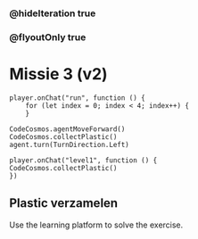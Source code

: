 ### @hideIteration true
### @flyoutOnly true
# Missie 3 (v2)
```blocks
player.onChat("run", function () {
    for (let index = 0; index < 4; index++) {
    }

CodeCosmos.agentMoveForward()
CodeCosmos.collectPlastic()
agent.turn(TurnDirection.Left)
```
```template
player.onChat("level1", function () {
CodeCosmos.collectPlastic()
})
```
## Plastic verzamelen
Use the learning platform to solve the exercise.